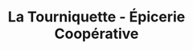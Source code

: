 ---
title: "La Tourniquette - Épicerie Coopérative"
url: /malain/la-tourniquette-epicerie-cooperative/
shop: commodité
---